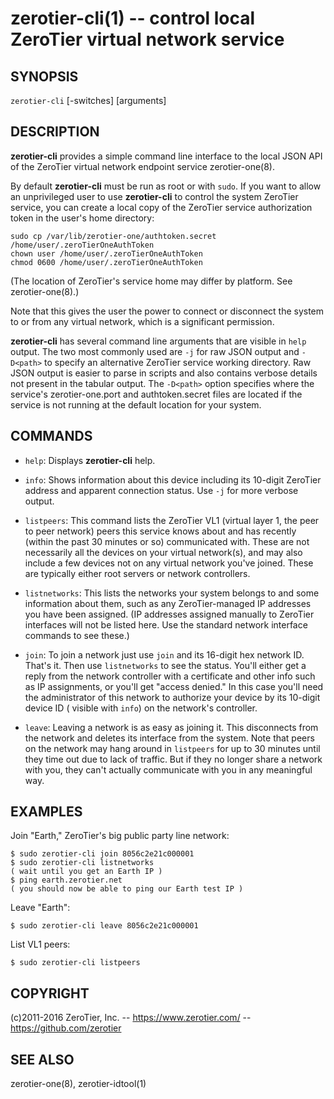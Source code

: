 zerotier-cli(1) -- control local ZeroTier virtual network service
=================================================================

## SYNOPSIS

`zerotier-cli` [-switches] <command> [arguments]

## DESCRIPTION

**zerotier-cli** provides a simple command line interface to the local JSON API of the ZeroTier
virtual network endpoint service zerotier-one(8).

By default **zerotier-cli** must be run as root or with `sudo`. If you want to allow an unprivileged
user to use **zerotier-cli** to control the system ZeroTier service, you can create a local copy of
the ZeroTier service authorization token in the user's home directory:

    sudo cp /var/lib/zerotier-one/authtoken.secret /home/user/.zeroTierOneAuthToken
    chown user /home/user/.zeroTierOneAuthToken
    chmod 0600 /home/user/.zeroTierOneAuthToken

(The location of ZeroTier's service home may differ by platform. See zerotier-one(8).)

Note that this gives the user the power to connect or disconnect the system to or from any virtual
network, which is a significant permission.

**zerotier-cli** has several command line arguments that are visible in `help` output. The two most
commonly used are `-j` for raw JSON output and `-D<path>` to specify an alternative ZeroTier service
working directory. Raw JSON output is easier to parse in scripts and also contains verbose details
not present in the tabular output. The `-D<path>` option specifies where the service's
zerotier-one.port and authtoken.secret files are located if the service is not running at the
default location for your system.

## COMMANDS

* `help`:
  Displays **zerotier-cli** help.

* `info`:
  Shows information about this device including its 10-digit ZeroTier address and apparent
  connection status. Use `-j` for more verbose output.

* `listpeers`:
  This command lists the ZeroTier VL1 (virtual layer 1, the peer to peer network) peers this service
  knows about and has recently (within the past 30 minutes or so) communicated with. These are not
  necessarily all the devices on your virtual network(s), and may also include a few devices not on
  any virtual network you've joined. These are typically either root servers or network controllers.

* `listnetworks`:
  This lists the networks your system belongs to and some information about them, such as any
  ZeroTier-managed IP addresses you have been assigned. (IP addresses assigned manually to ZeroTier
  interfaces will not be listed here. Use the standard network interface commands to see these.)

* `join`:
  To join a network just use `join` and its 16-digit hex network ID. That's it. Then
  use `listnetworks` to see the status. You'll either get a reply from the network controller with a
  certificate and other info such as IP assignments, or you'll get "access denied." In this case
  you'll need the administrator of this network to authorize your device by its 10-digit device ID (
  visible with `info`) on the network's controller.

* `leave`:
  Leaving a network is as easy as joining it. This disconnects from the network and deletes its
  interface from the system. Note that peers on the network may hang around in `listpeers` for up to
  30 minutes until they time out due to lack of traffic. But if they no longer share a network with
  you, they can't actually communicate with you in any meaningful way.

## EXAMPLES

Join "Earth," ZeroTier's big public party line network:

    $ sudo zerotier-cli join 8056c2e21c000001
    $ sudo zerotier-cli listnetworks
    ( wait until you get an Earth IP )
    $ ping earth.zerotier.net
    ( you should now be able to ping our Earth test IP )

Leave "Earth":

    $ sudo zerotier-cli leave 8056c2e21c000001

List VL1 peers:

    $ sudo zerotier-cli listpeers

## COPYRIGHT

(c)2011-2016 ZeroTier, Inc. -- https://www.zerotier.com/ -- https://github.com/zerotier

## SEE ALSO

zerotier-one(8), zerotier-idtool(1)
